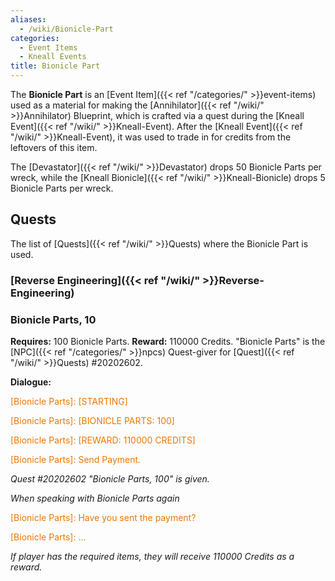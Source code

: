 ```yaml
---
aliases:
  - /wiki/Bionicle-Part
categories:
  - Event Items
  - Kneall Events
title: Bionicle Part
---
```


The **Bionicle Part** is an [Event Item]({{< ref "/categories/" >}}event-items) used as a material for making the [Annihilator]({{< ref "/wiki/" >}}Annihilator) Blueprint, which is crafted via a quest during the [Kneall Event]({{< ref "/wiki/" >}}Kneall-Event). After the [Kneall Event]({{< ref "/wiki/" >}}Kneall-Event), it was used to trade in for credits from the leftovers of this item.

The [Devastator]({{< ref "/wiki/" >}}Devastator) drops 50 Bionicle Parts per wreck, while the [Kneall Bionicle]({{< ref "/wiki/" >}}Kneall-Bionicle) drops 5 Bionicle Parts per wreck.

## Quests

The list of [Quests]({{< ref "/wiki/" >}}Quests) where the Bionicle Part is used.

### [Reverse Engineering]({{< ref "/wiki/" >}}Reverse-Engineering)

### Bionicle Parts, 10

**Requires:** 100 Bionicle Parts. **Reward:** 110000 Credits. "Bionicle Parts" is the [NPC]({{< ref "/categories/" >}}npcs) Quest-giver for [Quest]({{< ref "/wiki/" >}}Quests) #20202602.

**Dialogue:**

<span style="color:#ee7600">[Bionicle Parts]: [STARTING]</span>

[Player]: ...

<span style="color:#ee7600">[Bionicle Parts]: [BIONICLE PARTS: 100]</span>

[Player]: ...

<span style="color:#ee7600">[Bionicle Parts]: [REWARD: 110000 CREDITS]</span>

[Player]: Ok.

<span style="color:#ee7600">[Bionicle Parts]: Send Payment.</span>

_Quest #20202602 "Bionicle Parts, 100" is given._

_When speaking with Bionicle Parts again_

<span style="color:#ee7600">[Bionicle Parts]: Have you sent the payment?</span>

[Player]: Yes.

<span style="color:#ee7600">[Bionicle Parts]: ...</span>

_If player has the required items, they will receive 110000 Credits as a reward._

</div>
